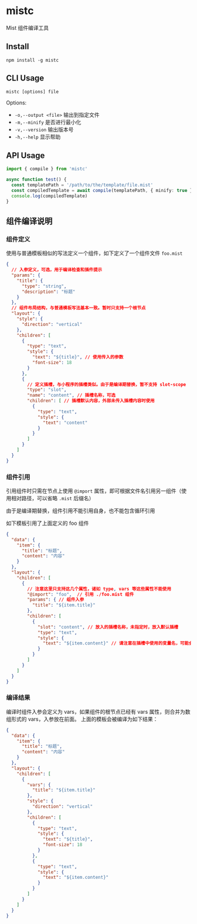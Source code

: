 # mistc

Mist 组件编译工具

## Install

```shell
npm install -g mistc
```

## CLI Usage

```shell
mistc [options] file
```

Options:
  - `-o,--output <file>`    输出到指定文件
  - `-m,--minify`           是否进行最小化
  - `-v,--version`          输出版本号
  - `-h,--help`             显示帮助

## API Usage

```ts
import { compile } from 'mistc'

async function test() {
  const templatePath = '/path/to/the/template/file.mist'
  const compiledTemplate = await compile(templatePath, { minify: true })
  console.log(compiledTemplate)
}
```

## 组件编译说明

### 组件定义

使用与普通模板相似的写法定义一个组件，如下定义了一个组件文件 `foo.mist`

```json
{
  // 入参定义，可选，用于编译检查和插件提示
  "params": {
    "title": {
      "type": "string",
      "description": "标题"
    }
  },
  // 组件布局结构，与普通模板写法基本一致。暂时只支持一个根节点
  "layout": {
    "style": {
      "direction": "vertical"
    },
    "children": [
      {
        "type": "text",
        "style": {
          "text": "${title}", // 使用传入的参数
          "font-size": 18
        }
      },
      {
        // 定义插槽，与小程序的插槽类似。由于是编译期替换，暂不支持 slot-scope
        "type": "slot",
        "name": "content", // 插槽名称，可选
        "children": [ // 插槽默认内容，外部未传入插槽内容时使用
          {
            "type": "text",
            "style": {
              "text": "content"
            }
          }
        ]
      }
    ]
  }
}
```

### 组件引用

引用组件时只需在节点上使用 `@import` 属性，即可根据文件名引用另一组件（使用相对路径，可以省略 `.mist` 后缀名）

由于是编译期替换，组件引用不能引用自身，也不能包含循环引用

如下模板引用了上面定义的 foo 组件

```json
{
  "data": {
    "item": {
      "title": "标题",
      "content": "内容"
    }
  },
  "layout": {
    "children": [
      {
        // 注意这里只支持这几个属性，诸如 type, vars 等这些属性不能使用
        "@import": "foo",  // 引用 ./foo.mist 组件
        "params": { // 组件入参
          "title": "${item.title}"
        },
        "children": [
          {
            "slot": "content", // 放入的插槽名称，未指定时，放入默认插槽
            "type": "text",
            "style": {
              "text": "${item.content}" // 请注意在插槽中使用的变量名，可能会被组件内部同名变量覆盖
            }
          }
        ]
      }
    ]
  }
}
```

### 编译结果

编译时组件入参会定义为 vars，如果组件的根节点已经有 vars 属性，则合并为数组形式的 vars，入参放在前面。
上面的模板会被编译为如下结果：

```json
{
  "data": {
    "item": {
      "title": "标题",
      "content": "内容"
    }
  },
  "layout": {
    "children": [
      {
        "vars": {
          "title": "${item.title}"
        },
        "style": {
          "direction": "vertical"
        },
        "children": [
          {
            "type": "text",
            "style": {
              "text": "${title}",
              "font-size": 18
            }
          },
          {
            "type": "text",
            "style": {
              "text": "${item.content}"
            }
          }
        ]
      }
    ]
  }
}
```